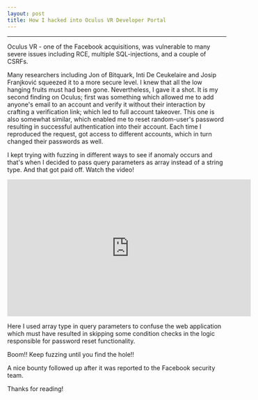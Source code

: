 ```yaml
---
layout: post
title: How I hacked into Oculus VR Developer Portal
---
```


---


Oculus VR - one of the Facebook acquisitions, was vulnerable to many severe issues including RCE, multiple SQL-injections, and a couple of CSRFs.

Many researchers including Jon of Bitquark, Inti De Ceukelaire and Josip Franjković squeezed it to a more secure level. I knew that all the low hanging fruits must had been gone. Nevertheless, I gave it a shot. It is my second finding on Oculus; first was something which allowed me to add anyone's email to an account and verify it without their interaction by crafting a verification link; which led to full account takeover. This one is also somewhat similar, which enabled me to reset random-user's password resulting in successful authentication into their account. Each time I reproduced the request, got access to different accounts, which in turn changed their passwords as well.

I kept trying with fuzzing in different ways to see if anomaly occurs and that's when I decided to pass query parameters as array instead of a string type. And that got paid off. 
Watch the video!



<iframe width="560" height="315" src="https://www.youtube.com/embed/01a1aProHRU" frameborder="0" allowfullscreen></iframe>

Here I used array type in query parameters to confuse the web application which must have resulted in skipping some condition checks in the logic responsible for password reset functionality.

Boom!! Keep fuzzing until you find the hole!!


A nice bounty followed up after it was reported to the Facebook security team.


Thanks for reading!
